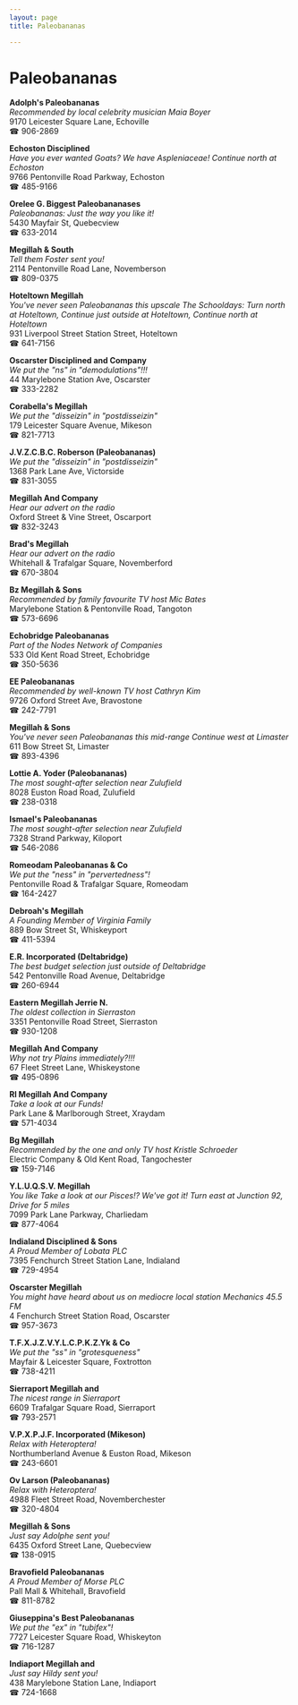 ```yaml
---
layout: page 
title: Paleobananas

---
```



# Paleobananas


 **Adolph's Paleobananas**  
_Recommended by local celebrity musician Maia Boyer_  
9170 Leicester Square Lane, Echoville  
☎ 906-2869

**Echoston Disciplined**  
_Have you ever wanted Goats? We have Aspleniaceae! 
Continue north at Echoston_  
9766 Pentonville Road Parkway, Echoston  
☎ 485-9166

**Orelee G. Biggest Paleobananases**  
_Paleobananas: Just the way you like it!_  
5430 Mayfair St, Quebecview  
☎ 633-2014

**Megillah & South**  
_Tell them Foster sent you!_  
2114 Pentonville Road Lane, Novemberson  
☎ 809-0375

**Hoteltown Megillah**  
_You've never seen Paleobananas this upscale 
The Schooldays: Turn north at Hoteltown, Continue just outside at Hoteltown, Continue north at Hoteltown_  
931 Liverpool Street Station Street, Hoteltown  
☎ 641-7156

**Oscarster Disciplined and Company**  
_We put the "ns" in "demodulations"!!!_  
44 Marylebone Station Ave, Oscarster  
☎ 333-2282

**Corabella's Megillah**  
_We put the "disseizin" in "postdisseizin"_  
179 Leicester Square Avenue, Mikeson  
☎ 821-7713

**J.V.Z.C.B.C. Roberson (Paleobananas)**  
_We put the "disseizin" in "postdisseizin"_  
1368 Park Lane Ave, Victorside  
☎ 831-3055

**Megillah And Company**  
_Hear our advert on the radio_  
Oxford Street & Vine Street, Oscarport  
☎ 832-3243

**Brad's Megillah**  
_Hear our advert on the radio_  
Whitehall & Trafalgar Square, Novemberford  
☎ 670-3804

**Bz Megillah & Sons**  
_Recommended by family favourite TV host Mic Bates_  
Marylebone Station & Pentonville Road, Tangoton  
☎ 573-6696

**Echobridge Paleobananas**  
_Part of the Nodes Network of Companies_  
533 Old Kent Road Street, Echobridge  
☎ 350-5636

**EE Paleobananas**  
_Recommended by well-known TV host Cathryn Kim_  
9726 Oxford Street Ave, Bravostone  
☎ 242-7791

**Megillah & Sons**  
_You've never seen Paleobananas this mid-range 
Continue west at Limaster_  
611 Bow Street St, Limaster  
☎ 893-4396

**Lottie A. Yoder (Paleobananas)**  
_The most sought-after selection near Zulufield_  
8028 Euston Road Road, Zulufield  
☎ 238-0318

**Ismael's Paleobananas**  
_The most sought-after selection near Zulufield_  
7328 Strand Parkway, Kiloport  
☎ 546-2086

**Romeodam Paleobananas & Co**  
_We put the "ness" in "pervertedness"!_  
Pentonville Road & Trafalgar Square, Romeodam  
☎ 164-2427

**Debroah's Megillah**  
_A Founding Member of Virginia Family_  
889 Bow Street St, Whiskeyport  
☎ 411-5394

**E.R. Incorporated (Deltabridge)**  
_The best budget selection just outside of Deltabridge_  
542 Pentonville Road Avenue, Deltabridge  
☎ 260-6944

**Eastern Megillah Jerrie N.**  
_The oldest collection in Sierraston_  
3351 Pentonville Road Street, Sierraston  
☎ 930-1208

**Megillah And Company**  
_Why not try Plains immediately?!!!_  
67 Fleet Street Lane, Whiskeystone  
☎ 495-0896

**Rl Megillah And Company**  
_Take a look at our Funds!_  
Park Lane & Marlborough Street, Xraydam  
☎ 571-4034

**Bg Megillah**  
_Recommended by the one and only TV host Kristle Schroeder_  
Electric Company & Old Kent Road, Tangochester  
☎ 159-7146

**Y.L.U.Q.S.V. Megillah**  
_You like Take a look at our Pisces!? We've got it! 
Turn east at Junction 92, Drive for 5 miles_  
7099 Park Lane Parkway, Charliedam  
☎ 877-4064

**Indialand Disciplined & Sons**  
_A Proud Member of Lobata PLC_  
7395 Fenchurch Street Station Lane, Indialand  
☎ 729-4954

**Oscarster Megillah**  
_You might have heard about us on mediocre local station Mechanics 45.5 FM_  
4 Fenchurch Street Station Road, Oscarster  
☎ 957-3673

**T.F.X.J.Z.V.Y.L.C.P.K.Z.Yk & Co**  
_We put the "ss" in "grotesqueness"_  
Mayfair & Leicester Square, Foxtrotton  
☎ 738-4211

**Sierraport Megillah and**  
_The nicest range in Sierraport_  
6609 Trafalgar Square Road, Sierraport  
☎ 793-2571

**V.P.X.P.J.F. Incorporated (Mikeson)**  
_Relax with Heteroptera!_  
Northumberland Avenue & Euston Road, Mikeson  
☎ 243-6601

**Ov Larson (Paleobananas)**  
_Relax with Heteroptera!_  
4988 Fleet Street Road, Novemberchester  
☎ 320-4804

**Megillah & Sons**  
_Just say Adolphe sent you!_  
6435 Oxford Street Lane, Quebecview  
☎ 138-0915

**Bravofield Paleobananas**  
_A Proud Member of Morse PLC_  
Pall Mall & Whitehall, Bravofield  
☎ 811-8782

**Giuseppina's Best Paleobananas**  
_We put the "ex" in "tubifex"!_  
7727 Leicester Square Road, Whiskeyton  
☎ 716-1287

**Indiaport Megillah and**  
_Just say Hildy sent you!_  
438 Marylebone Station Lane, Indiaport  
☎ 724-1668

